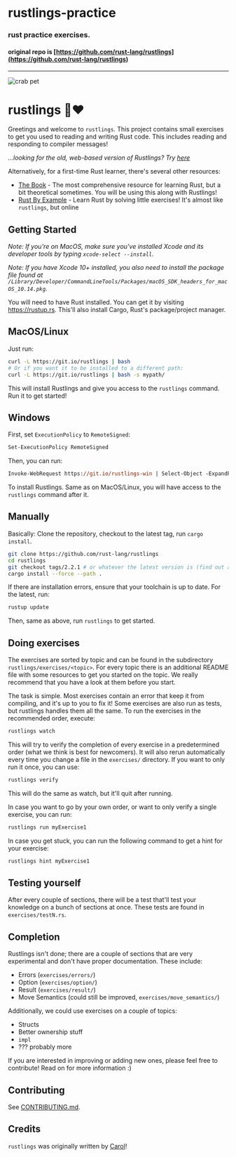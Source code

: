 # rustlings-practice

### **rust practice exercises.**

#### original repo is [https://github.com/rust-lang/rustlings](https://github.com/rust-lang/rustlings)

-----------


![crab pet](https://i.imgur.com/LbZJgmm.gif)

# rustlings 🦀❤️

Greetings and welcome to `rustlings`. This project contains small exercises to get you used to reading and writing Rust code. This includes reading and responding to compiler messages!

_...looking for the old, web-based version of Rustlings? Try [here](https://github.com/rust-lang/rustlings/tree/rustlings-1)_

Alternatively, for a first-time Rust learner, there's several other resources:

- [The Book](https://doc.rust-lang.org/book/index.html) - The most comprehensive resource for learning Rust, but a bit theoretical sometimes. You will be using this along with Rustlings!
- [Rust By Example](https://doc.rust-lang.org/rust-by-example/index.html) - Learn Rust by solving little exercises! It's almost like `rustlings`, but online

## Getting Started

_Note: If you're on MacOS, make sure you've installed Xcode and its developer tools by typing `xcode-select --install`._

_Note: If you have Xcode 10+ installed, you also need to install the package file found at `/Library/Developer/CommandLineTools/Packages/macOS_SDK_headers_for_macOS_10.14.pkg`._

You will need to have Rust installed. You can get it by visiting https://rustup.rs. This'll also install Cargo, Rust's package/project manager.

## MacOS/Linux

Just run:

```bash
curl -L https://git.io/rustlings | bash
# Or if you want it to be installed to a different path:
curl -L https://git.io/rustlings | bash -s mypath/
```

This will install Rustlings and give you access to the `rustlings` command. Run it to get started!

## Windows

First, set `ExecutionPolicy` to `RemoteSigned`:

```ps
Set-ExecutionPolicy RemoteSigned
```

Then, you can run:

```ps
Invoke-WebRequest https://git.io/rustlings-win | Select-Object -ExpandProperty Content | Out-File $env:TMP/install_rustlings.ps1; Unblock-File $env:TMP/install_rustlings.ps1; Invoke-Expression $env:TMP/install_rustlings.ps1
```

To install Rustlings. Same as on MacOS/Linux, you will have access to the `rustlings` command after it.

## Manually

Basically: Clone the repository, checkout to the latest tag, run `cargo install`.

```bash
git clone https://github.com/rust-lang/rustlings
cd rustlings
git checkout tags/2.2.1 # or whatever the latest version is (find out at https://github.com/rust-lang/rustlings/releases/latest)
cargo install --force --path .
```

If there are installation errors, ensure that your toolchain is up to date. For the latest, run:
```bash
rustup update
```

Then, same as above, run `rustlings` to get started.

## Doing exercises

The exercises are sorted by topic and can be found in the subdirectory `rustlings/exercises/<topic>`. For every topic there is an additional README file with some resources to get you started on the topic. We really recommend that you have a look at them before you start.

The task is simple. Most exercises contain an error that keep it from compiling, and it's up to you to fix it! Some exercises are also run as tests, but rustlings handles them all the same. To run the exercises in the recommended order, execute:

```bash
rustlings watch
```

This will try to verify the completion of every exercise in a predetermined order (what we think is best for newcomers). It will also rerun automatically every time you change a file in the `exercises/` directory. If you want to only run it once, you can use:

```bash
rustlings verify
```

This will do the same as watch, but it'll quit after running.

In case you want to go by your own order, or want to only verify a single exercise, you can run:

```bash
rustlings run myExercise1
```

In case you get stuck, you can run the following command to get a hint for your
exercise:

``` bash
rustlings hint myExercise1
```

## Testing yourself

After every couple of sections, there will be a test that'll test your knowledge on a bunch of sections at once. These tests are found in `exercises/testN.rs`.

## Completion

Rustlings isn't done; there are a couple of sections that are very experimental and don't have proper documentation. These include:

- Errors (`exercises/errors/`)
- Option (`exercises/option/`)
- Result (`exercises/result/`)
- Move Semantics (could still be improved, `exercises/move_semantics/`)

Additionally, we could use exercises on a couple of topics:

- Structs
- Better ownership stuff
- `impl`
- ??? probably more

If you are interested in improving or adding new ones, please feel free to contribute! Read on for more information :)

## Contributing

See [CONTRIBUTING.md](./CONTRIBUTING.md).

## Credits

`rustlings` was originally written by [Carol](https://github.com/carols10cents)!

